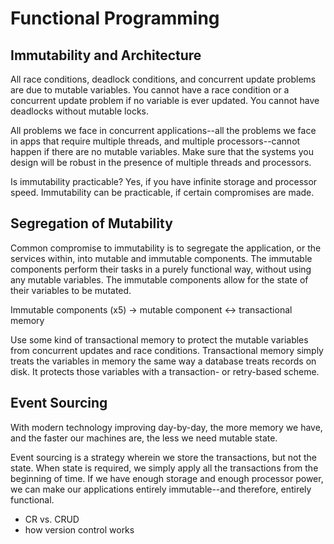 # Functional Programming
## Immutability and Architecture
All race conditions, deadlock conditions, and concurrent update problems are due to mutable variables. You cannot have a race condition or a concurrent update problem if no variable is ever updated. You cannot have deadlocks without mutable locks.

All problems we face in concurrent applications--all the problems we face in apps that require multiple threads, and multiple processors--cannot happen if there are no mutable variables. Make sure that the systems you design will be robust in the presence of multiple threads and processors. 

Is immutability practicable? Yes, if you have infinite storage and processor speed. Immutability can be practicable, if certain compromises are made.

## Segregation of Mutability
Common compromise to immutability is to segregate the application, or the services within, into mutable and immutable components. The immutable components perform their tasks in a purely functional way, without using any mutable variables. The immutable components allow for the state of their variables to be mutated.

Immutable components (x5) -> mutable component <-> transactional memory

Use some kind of transactional memory to protect the mutable variables from concurrent updates and race conditions. Transactional memory simply treats the variables in memory the same way a database treats records on disk. It protects those variables with a transaction- or retry-based scheme.

## Event Sourcing
With modern technology improving day-by-day, the more memory we have, and the faster our machines are, the less we need mutable state.

Event sourcing is a strategy wherein we store the transactions, but not the state. When state is required, we simply apply all the transactions from the beginning of time. If we have enough storage and enough processor power, we can make our applications entirely immutable--and therefore, entirely functional.
* CR vs. CRUD
* how version control works


